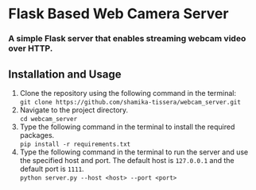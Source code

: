 # Flask Based Web Camera Server

### A simple Flask server that enables streaming webcam video over HTTP.

## Installation and Usage
1. Clone the repository using the following command in the terminal:
<br>```git clone https://github.com/shamika-tissera/webcam_server.git```
2. Navigate to the project directory.
<br>```cd webcam_server```
3. Type the following command in the terminal to install the required packages.
<br>```pip install -r requirements.txt```
4. Type the following command in the terminal to run the server and use the specified host and port. The default host is ```127.0.0.1``` and the default port is ```1111```.
<br>```python server.py --host <host> --port <port>```
